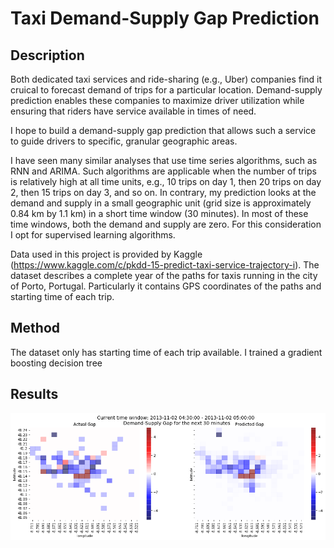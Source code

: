 # Taxi Demand-Supply Gap Prediction #

## Description ##
Both dedicated taxi services and ride-sharing (e.g., Uber) companies find it cruical to forecast demand of trips for a particular location. Demand-supply prediction enables these companies to maximize driver utilization while ensuring that riders have service available in times of need. 

I hope to build a demand-supply gap prediction that allows such a service to guide drivers to specific, granular geographic areas. 


I have seen many similar analyses that use time series algorithms, such as RNN and ARIMA. Such algorithms are applicable when the number of trips is relatively high at all time units, e.g., 10 trips on day 1, then 20 trips on day 2, then 15 trips on day 3, and so on. In contrary, my prediction looks at the demand and supply in a small geographic unit (grid size is approximately 0.84 km by 1.1 km) in a short time window (30 minutes). In most of these time windows, both the demand and supply are zero. For this consideration I opt for supervised learning algorithms. 

Data used in this project is provided by Kaggle (https://www.kaggle.com/c/pkdd-15-predict-taxi-service-trajectory-i). The dataset describes a complete year of the paths for taxis running in the city of Porto, Portugal. Particularly it contains GPS coordinates of the paths and starting time of each trip. 

## Method ##
The dataset only has starting time of each trip available. 
I trained a gradient boosting decision tree 




## Results ##
![Alt text](results.png?raw=true)


